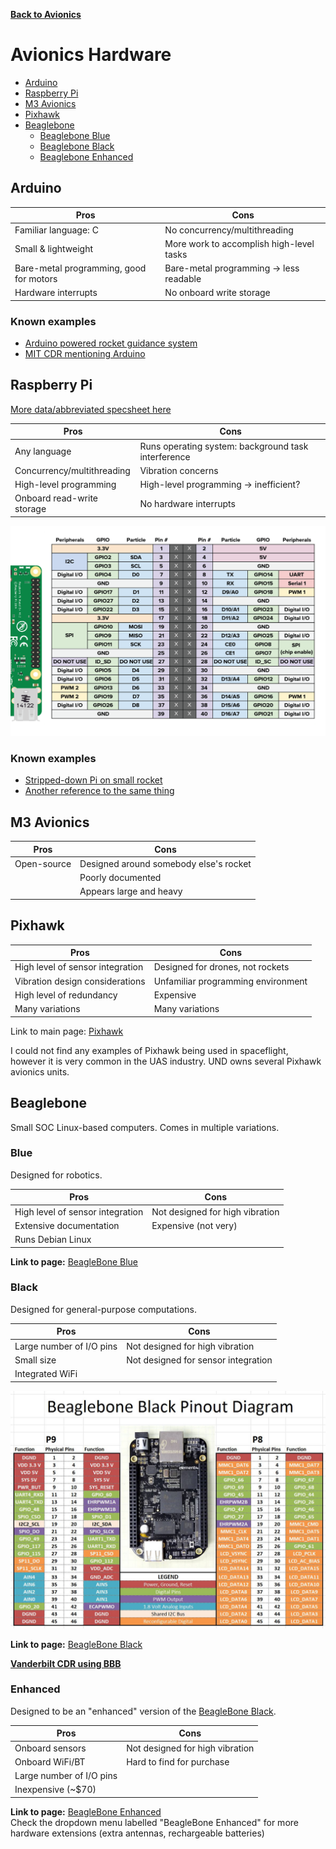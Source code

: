 **[Back to Avionics](https://und-arc.github.io/research/avionics/index.html)**

# Avionics Hardware

- [Arduino](#arduino)  
- [Raspberry Pi](#raspberry-pi)   
- [M3 Avionics](#m3-avionics)  
- [Pixhawk](#pixhawk)  
- [Beaglebone](#beaglebone)  
  - [Beaglebone Blue](#blue)
  - [Beaglebone Black](#black)
  - [Beaglebone Enhanced](#enhanced)


## Arduino

| Pros          | Cons          |
| ------------- | ------------- |
| Familiar language: C | No concurrency/multithreading |
| Small & lightweight | More work to accomplish high-level tasks |
| Bare-metal programming, good for motors | Bare-metal programming -> less readable |
| Hardware interrupts | No onboard write storage |

### Known examples

- [Arduino powered rocket guidance system](https://www.instructables.com/id/Arduino-Powered-Rocket-Guidance-System/)
- [MIT CDR mentioning Arduino](http://web.mit.edu/rocketteam/www/usli/2011-12/MIT%20RT%20CDR%202012.pdf)

## Raspberry Pi

[More data/abbreviated specsheet here](https://und-arc.github.cio/research/avionics/raspberrypi.md)

| Pros          | Cons          |
| ------------- | ------------- |
| Any language | Runs operating system: background task interference |
| Concurrency/multithreading | Vibration concerns |
| High-level programming | High-level programming -> inefficient? |
| Onboard read-write storage | No hardware interrupts |

<div style="text-align:center">
    <!-- sorry about this if you're reading this file as text or offline... -->
    <img src="https://github.com/und-arc/Research/raw/master/docs/avionics/pi-pinout-diagram.png"/>
</div>

### Known examples

- [Stripped-down Pi on small rocket](https://www.raspberrypi.org/blog/rocket-man/)
- [Another reference to the same thing](http://realflightsystems.com/wordpress/?page_id=722)

## M3 Avionics

| Pros          | Cons          |
| ------------- | ------------- |
| Open-source | Designed around somebody else's rocket |
| | Poorly documented |
| | Appears large and heavy |

## Pixhawk

| Pros          | Cons          |
| ------------- | ------------- |
| High level of sensor integration | Designed for drones, not rockets |
| Vibration design considerations | Unfamiliar programming environment |
| High level of redundancy | Expensive |
| Many variations | Many variations |

Link to main page: [Pixhawk](http://pixhawk.org/)

I could not find any examples of Pixhawk being used in spaceflight, however it is very common in the UAS industry.  UND owns several Pixhawk avionics units.

## Beaglebone

Small SOC Linux-based computers.  Comes in multiple variations.

### Blue

Designed for robotics.

| Pros          | Cons         |
| ------------- | ------------ |
| High level of sensor integration | Not designed for high vibration |
| Extensive documentation | Expensive (not very) |
| Runs Debian Linux |

**Link to page:** [BeagleBone Blue](https://beagleboard.org/blue)

### Black

Designed for general-purpose computations.

| Pros           | Cons        |
| -------------- | ----------- |
| Large number of I/O pins | Not designed for high vibration |
| Small size | Not designed for sensor integration |
| Integrated WiFi |

<div style="text-align:center">
    <!-- sorry about this if you're reading this file as text or offline... -->
    <img src="https://github.com/und-arc/Research/raw/master/docs/avionics/beaglebone-black-pinout.jpg"/>
</div>

**Link to page:** [BeagleBone Black](http://beagleboard.org/black)

**[Vanderbilt CDR using BBB](https://www.vanderbilt.edu/usli/wp-content/uploads/sites/146/2016/09/CDR-1.pdf)**

### Enhanced

Designed to be an "enhanced" version of the [BeagleBone Black](#black).

| Pros          | Cons          |
| ------------- | ------------- |
| Onboard sensors | Not designed for high vibration |
| Onboard WiFi/BT | Hard to find for purchase |
| Large number of I/O pins |
| Inexpensive (~$70) |

**Link to page:** [BeagleBone Enhanced](https://www.sancloud.co.uk/?page_id=254)  
Check the dropdown menu labelled "BeagleBone Enhanced" for more hardware extensions (extra antennas, rechargeable batteries)
